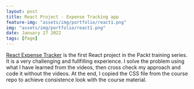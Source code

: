 ```yaml
---
layout: post
title: React Project - Expense Tracking app
feature-img: "assets/img/portfolio/react1.png"
img: "assets/img/portfolio/react1.png"
date: January 27 2022
tags: [Page]
---
```



[React Expense Tracker](https://knghiem03.github.io/React-Expense-Tracker/) is the first React project in the Packt training series. It is a very challenging and fullfilling experience. I solve the problem using what I have learned from the videos, then cross check my approach and code it without the videos. At the end, I copied the CSS file from the course repo to achieve consistence look with the course material. 
